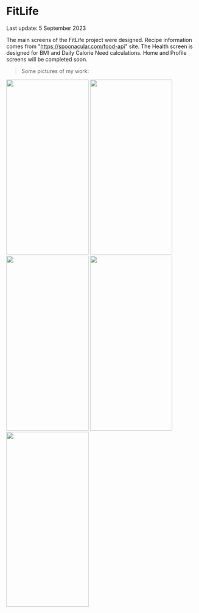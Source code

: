 # FitLife


Last update: 5 September 2023

The main screens of the FitLife project were designed. Recipe information comes from "https://spoonacular.com/food-api" site. The Health screen is designed for BMI and Daily Calorie Need calculations. Home and Profile screens will be completed soon.

> Some pictures of my work:

<img src="https://github.com/SamedTemiz/FitLife/assets/100471404/af4ecf5b-b5b3-4c33-8c90-18a590d37f3d" width="216" height="460" />

<img src="https://github.com/SamedTemiz/FitLife/assets/100471404/0191873c-d670-426f-ba83-4dbb0e5fa8cc" width="216" height="460" />

<img src="https://github.com/SamedTemiz/FitLife/assets/100471404/13e16cc8-be34-4e44-9c3d-efd1197c516d" width="216" height="460" />

<img src="https://github.com/SamedTemiz/FitLife/assets/100471404/f86e9d72-d6bb-4fae-bc52-076ed31c3de0" width="216" height="460" />

<img src="https://github.com/SamedTemiz/FitLife/assets/100471404/0310af61-1dcc-4304-abe2-4ab4fdc3a6fd" width="216" height="460" />

